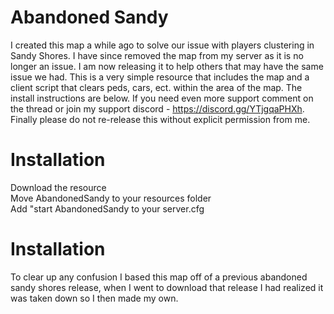 # Abandoned Sandy
I created this map a while ago to solve our issue with players clustering in Sandy Shores. I have since removed the map from my server as it is no longer an issue. I am now releasing it to help others that may have the same issue we had. This is a very simple resource that includes the map and a client script that clears peds, cars, ect. within the area of the map. The install instructions are below. If you need even more support comment on the thread or join my support discord - https://discord.gg/YTjgqaPHXh. Finally please do not re-release this without explicit permission from me.

# Installation
Download the resource
<br>
Move AbandonedSandy to your resources folder
<br>
Add "start AbandonedSandy to your server.cfg

# Installation
To clear up any confusion I based this map off of a previous abandoned sandy shores release, when I went to download that release I had realized it was taken down so I then made my own.
